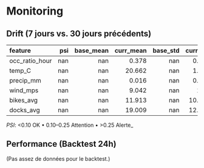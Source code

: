 # Monitoring

## Drift (7 jours vs. 30 jours précédents)
| feature        |   psi |   base_mean |   curr_mean |   base_std |   curr_std |   n_base |   n_curr | psi_flag   |
|:---------------|------:|------------:|------------:|-----------:|-----------:|---------:|---------:|:-----------|
| occ_ratio_hour |   nan |         nan |       0.378 |        nan |      0.284 |        0 |    26981 | n/a        |
| temp_C         |   nan |         nan |      20.662 |        nan |      1.978 |        0 |    26981 | n/a        |
| precip_mm      |   nan |         nan |       0.016 |        nan |      0.049 |        0 |    26981 | n/a        |
| wind_mps       |   nan |         nan |       9.042 |        nan |      1.42  |        0 |    26981 | n/a        |
| bikes_avg      |   nan |         nan |      11.913 |        nan |     10.372 |        0 |    26981 | n/a        |
| docks_avg      |   nan |         nan |      19.009 |        nan |     12.567 |        0 |    26981 | n/a        |

_PSI_: <0.10 OK • 0.10–0.25 Attention • >0.25 Alerte_

## Performance (Backtest 24h)
(Pas assez de données pour le backtest.)
